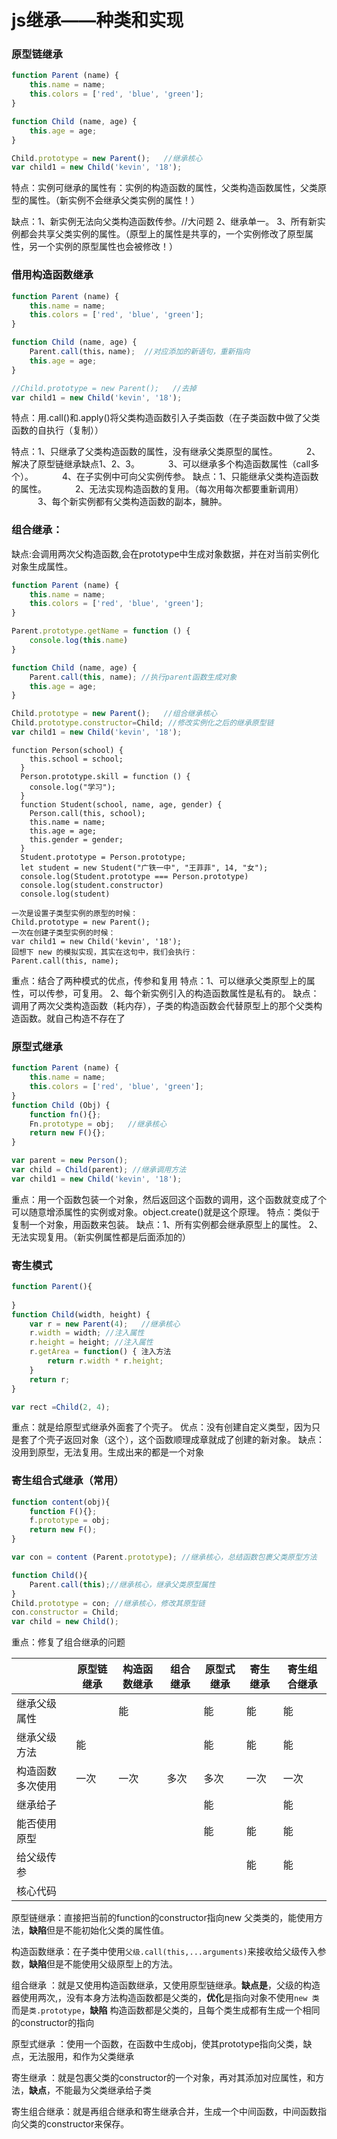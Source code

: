 # js继承——种类和实现

### 原型链继承

```javascript
function Parent (name) {
    this.name = name;
    this.colors = ['red', 'blue', 'green'];
}

function Child (name, age) {
    this.age = age;
}

Child.prototype = new Parent();   //继承核心
var child1 = new Child('kevin', '18');
```

特点：实例可继承的属性有：实例的构造函数的属性，父类构造函数属性，父类原型的属性。（新实例不会继承父类实例的属性！）

缺点：1、新实例无法向父类构造函数传参。//大问题
			2、继承单一。
			3、所有新实例都会共享父类实例的属性。（原型上的属性是共享的，一个实例修改了原型属性，另一个实例的原型属性也会被修改！）

### 借用构造函数继承

```javascript
function Parent (name) {
    this.name = name;
    this.colors = ['red', 'blue', 'green'];
}

function Child (name, age) {
    Parent.call(this，name);  //对应添加的新语句，重新指向
    this.age = age;
}

//Child.prototype = new Parent();   //去掉
var child1 = new Child('kevin', '18');
```

特点：用.call()和.apply()将父类构造函数引入子类函数（在子类函数中做了父类函数的自执行（复制））

特点：1、只继承了父类构造函数的属性，没有继承父类原型的属性。
　　　2、解决了原型链继承缺点1、2、3。
　　　3、可以继承多个构造函数属性（call多个）。
　　　4、在子实例中可向父实例传参。
缺点：1、只能继承父类构造函数的属性。
　　　2、无法实现构造函数的复用。（每次用每次都要重新调用）
　　　3、每个新实例都有父类构造函数的副本，臃肿。

### 组合继承：

缺点:会调用两次父构造函数,会在prototype中生成对象数据，并在对当前实例化对象生成属性。

```javascript
function Parent (name) {
    this.name = name;
    this.colors = ['red', 'blue', 'green'];
}

Parent.prototype.getName = function () {
    console.log(this.name)
}

function Child (name, age) {
    Parent.call(this, name); //执行parent函数生成对象
    this.age = age;
}

Child.prototype = new Parent();   //组合继承核心
Child.prototype.constructor=Child; //修改实例化之后的继承原型链
var child1 = new Child('kevin', '18');
```

```
function Person(school) {
    this.school = school;
  }
  Person.prototype.skill = function () {
    console.log("学习");
  }
  function Student(school, name, age, gender) {
    Person.call(this, school);
    this.name = name;
    this.age = age;
    this.gender = gender;
  }
  Student.prototype = Person.prototype;
  let student = new Student("广铁一中", "王菲菲", 14, "女");
  console.log(Student.prototype === Person.prototype)
  console.log(student.constructor)
  console.log(student)
```



```
一次是设置子类型实例的原型的时候：
Child.prototype = new Parent();
一次在创建子类型实例的时候：
var child1 = new Child('kevin', '18');
回想下 new 的模拟实现，其实在这句中，我们会执行：
Parent.call(this, name);
```

重点：结合了两种模式的优点，传参和复用
特点：1、可以继承父类原型上的属性，可以传参，可复用。
			2、每个新实例引入的构造函数属性是私有的。
缺点：调用了两次父类构造函数（耗内存），子类的构造函数会代替原型上的那个父类构造函数。就自己构造不存在了

### 原型式继承

```javascript
function Parent (name) {
    this.name = name;
    this.colors = ['red', 'blue', 'green'];
}
function Child (Obj) {
    function fn(){};
	Fn.prototype = obj;   //继承核心
    return new F(){};
}

var parent = new Person();
var child = Child(parent); //继承调用方法
var child1 = new Child('kevin', '18');
```

重点：用一个函数包装一个对象，然后返回这个函数的调用，这个函数就变成了个可以随意增添属性的实例或对象。object.create()就是这个原理。
特点：类似于复制一个对象，用函数来包装。
缺点：1、所有实例都会继承原型上的属性。
			2、无法实现复用。（新实例属性都是后面添加的）



### 寄生模式

```javascript
function Parent(){
    
} 
function Child(width, height) {
    var r = new Parent(4);   //继承核心
    r.width = width; //注入属性
    r.height = height; //注入属性
    r.getArea = function() { 注入方法
        return r.width * r.height; 
    }
    return r;
}

var rect =Child(2, 4);
```

重点：就是给原型式继承外面套了个壳子。
优点：没有创建自定义类型，因为只是套了个壳子返回对象（这个），这个函数顺理成章就成了创建的新对象。
缺点：没用到原型，无法复用。生成出来的都是一个对象

### 寄生组合式继承（常用）

```javascript
function content(obj){
    function F(){};
    f.prototype = obj;
    return new F();
}

var con = content (Parent.prototype); //继承核心，总结函数包裹父类原型方法

function Child(){
    Parent.call(this);//继承核心，继承父类原型属性
}
Child.prototype = con; //继承核心，修改其原型链
con.constructor = Child;
var child = new Child();
```

重点：修复了组合继承的问题

|                  | 原型链继承 | 构造函数继承 | 组合继承 | 原型式继承 | 寄生继承 | 寄生组合继承 |
| ---------------- | ---------- | ------------ | -------- | ---------- | -------- | ------------ |
| 继承父级属性     |            | 能           |          | 能         | 能       | 能           |
| 继承父级方法     | 能         |              |          | 能         | 能       | 能           |
| 构造函数多次使用 | 一次       | 一次         | 多次     | 多次       | 一次     | 一次         |
| 继承给子         |            |              |          | 能         |          | 能           |
| 能否使用原型     |            |              |          | 能         | 能       | 能           |
| 给父级传参       |            |              |          |            | 能       | 能           |
| 核心代码         |            |              |          |            |          |              |

原型链继承：直接把当前的function的constructor指向new 父类类的，能使用方法，**缺陷**但是不能初始化父类的属性值。

构造函数继承：在子类中使用`父级.call(this,...arguments)`来接收给父级传入参数，**缺陷**但是不能使用父级原型上的方法。

组合继承 ：就是又使用构造函数继承，又使用原型链继承。**缺点是**，父级的构造器使用两次,，没有本身方法构造函数都是父类的，**优化**是指向对象不使用`new 类`而是`类.prototype`，**缺陷** 构造函数都是父类的，且每个类生成都有生成一个相同的constructor的指向

原型式继承 ：使用一个函数，在函数中生成obj，使其prototype指向父类，缺点，无法服用，和作为父类继承

 寄生继承 ：就是包裹父类的constructor的一个对象，再对其添加对应属性，和方法，**缺点**，不能最为父类继承给子类

寄生组合继承：就是再组合继承和寄生继承合并，生成一个中间函数，中间函数指向父类的constructor来保存。